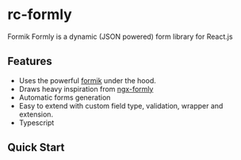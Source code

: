 # rc-formly

Formik Formly is a dynamic (JSON powered) form library for React.js

## Features
- Uses the powerful [formik](https://jaredpalmer.com/formik/) under the hood.
- Draws heavy inspiration from [ngx-formly](https://ngx-formly.github.io/ngx-formly/)
- Automatic forms generation
- Easy to extend with custom field type, validation, wrapper and extension.
- Typescript

## Quick Start


